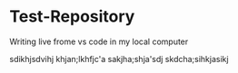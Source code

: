 # Test-Repository
Writing live frome vs code in my local computer

sdikhjsdvihj
khjan;lkhfjc'a
sakjha;shja'sdj
skdcha;sihkjasikj
